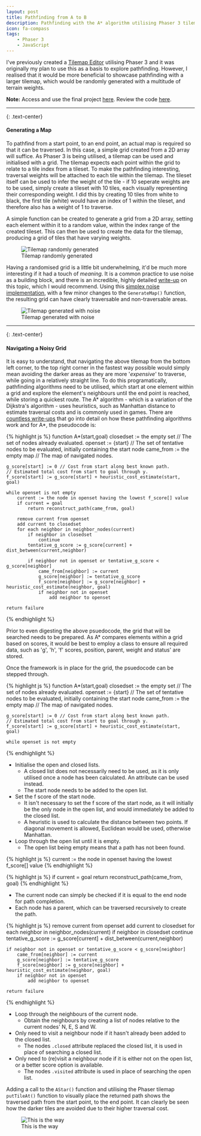```yaml
---
layout: post
title: Pathfinding from A to B
description: Pathfinding with the A* algorithm utilising Phaser 3 tilemaps
icon: fa-compass
tags:
    - Phaser 3
    - JavaScript
---
```


I've previously created a [Tilemap Editor](/2023/02/12/tilemap-editor.html) utilising Phaser 3 and it was originally my plan to use this as a basis to explore pathfinding.  However, I realised that it would be more beneficial to showcase pathfinding with a larger tilemap, which would be randomly generated with a multitude of terrain weights.

<div class="alert alert-info" role="alert">
    <div class="d-flex justify-content-center">
        <span>
            <strong>Note:</strong> Access and use the final project <a href="/projects/pathfinding.html">here</a>.  Review the code <a href="https://github.com/onemandan/onemandan.github.io/blob/main//assets/projects/pathfinding/js/pathfinding.js">here</a>.
        </span>
    </div>
</div>

<hr/>

{: .text-center}
#### Generating a Map

To pathfind from a start point, to an end point, an actual map is required so that it can be traversed.  In this case, a simple grid created from a 2D array will suffice.  As Phaser 3 is being utilised, a tilemap can be used and initialised with a grid.  The tilemap expects each point within the grid to relate to a tile index from a tileset.  To make the pathfinding interesting, traversal weights will be attached to each tile within the tilemap.  The tileset itself can be used to infer the weight of the tile - if 10 seperate weights are to be used, simply create a tileset with 10 tiles, each visually representing their corresponding weight.  I did this by creating 10 tiles from white to black, the first tile (white) would have an index of 1 within the tileset, and therefore also has a weight of 1 to traverse.

A simple function can be created to generate a grid from a 2D array, setting each element within it to a random value, within the index range of the created tileset.  This can then be used to create the data for the tilemap, producing a grid of tiles that have varying weights.

<script src="https://gist.github.com/onemandan/29b09b4c4670a2ba7020433f351c2b93.js"></script>

<figure class="text-center">
    <img class="rounded" src="/assets/images/posts/{{ page.title }}/img1.png" alt="Tilemap randomly generated">
    <figcaption>Tilemap randomly generated</figcaption>
</figure>

Having a randomised grid is a little bit underwhelming, it'd be much more interesting if it had a touch of *meaning*.  It is a common practice to use noise as a building block, and there is an incredible, highly detailed [write-up](https://www.redblobgames.com/maps/terrain-from-noise/) on this topic, which I would recommend.  Using this [simplex noise implementation](https://github.com/jwagner/simplex-noise.js), with a few minor changes to the <code>GenerateMap()</code> function, the resulting grid can have clearly traversable and non-traversable areas.

<script src="https://gist.github.com/onemandan/5af4526ca832133bf57b063377137c3d.js"></script>

<figure class="text-center">
    <img class="rounded" src="/assets/images/posts/{{ page.title }}/img2.png" alt="Tilemap generated with noise">
    <figcaption>Tilemap generated with noise</figcaption>
</figure>

<hr/>

{: .text-center}
#### Navigating a Noisy Grid

It is easy to understand, that navigating the above tilemap from the bottom left corner, to the top right corner in the fastest way possible would simply mean avoiding the darker areas as they are more '*expensive*' to traverse, while going in a relatively straight line.  To do this programatically, pathfinding algorithms need to be utilised, which start at one element within a grid and explore the element's neighbours until the end point is reached, while storing a quickest route.  The A* algorithm - which is a variation of the Dijkstra's algorithm - uses heuristics, such as Manhattan distance to estimate traversal costs and is commonly used in games.  There are [countless write-ups](https://en.wikipedia.org/wiki/Pathfinding#Algorithms) that go into detail on how these pathfinding algorithms work and for A*, the pseudocode is:

{% highlight js %}
function A*(start,goal)
    closedset := the empty set // The set of nodes already evaluated.
    openset := {start} // The set of tentative nodes to be evaluated, initially containing the start node
    came_from := the empty map // The map of navigated nodes.
 
    g_score[start] := 0 // Cost from start along best known path.
    // Estimated total cost from start to goal through y.
    f_score[start] := g_score[start] + heuristic_cost_estimate(start, goal)
 
    while openset is not empty
        current := the node in openset having the lowest f_score[] value
        if current = goal
            return reconstruct_path(came_from, goal)
 
        remove current from openset
        add current to closedset
        for each neighbor in neighbor_nodes(current)
            if neighbor in closedset
                continue
            tentative_g_score := g_score[current] + dist_between(current,neighbor)
 
            if neighbor not in openset or tentative_g_score < g_score[neighbor] 
                came_from[neighbor] := current
                g_score[neighbor] := tentative_g_score
                f_score[neighbor] := g_score[neighbor] + heuristic_cost_estimate(neighbor, goal)
                if neighbor not in openset
                    add neighbor to openset
 
    return failure
{% endhighlight %}

Prior to even digesting the above psuedocode, the grid that will be searched needs to be prepared.  As A* compares elements within a grid based on scores, it would be best to employ a class to ensure all required data, such as 'g', 'h', 'f' scores, position, parent, weight and status' are stored.

<script src="https://gist.github.com/onemandan/c7c7c8a02ea59cbf72ee9bf999e48540.js"></script>

Once the framework is in place for the grid, the psuedocode can be stepped through.

{% highlight js %}
function A*(start,goal)
    closedset := the empty set // The set of nodes already evaluated.
    openset := {start} // The set of tentative nodes to be evaluated, initially containing the start node
    came_from := the empty map // The map of navigated nodes.
 
    g_score[start] := 0 // Cost from start along best known path.
    // Estimated total cost from start to goal through y.
    f_score[start] := g_score[start] + heuristic_cost_estimate(start, goal)
 
    while openset is not empty
{% endhighlight %}

- Initialise the open and closed lists.
    - A closed list does not necessarily need to be used, as it is only utilised once a node has been calculated.  An attribute can be used instead.
    - The start node needs to be added to the open list.
- Set the f score of the start node.
    - It isn't necessary to set the f score of the start node, as it will initially be the only node in the open list, and would immediately be added to the closed list.
    - A heuristic is used to calculate the distance between two points.  If diagonal movement is allowed, Euclidean would be used, otherwise Manhattan.
- Loop through the open list until it is empty.
    - The open list being empty means that a path has not been found.

<script src="https://gist.github.com/onemandan/d97b124a6675132730f93f283fa45937.js"></script>

{% highlight js %}
current := the node in openset having the lowest f_score[] value
{% endhighlight %}

<script src="https://gist.github.com/onemandan/1bce4f1583869d99da0c3dd4522207c7.js"></script>

{% highlight js %}
if current = goal
    return reconstruct_path(came_from, goal)
{% endhighlight %}

- The current node can simply be checked if it is equal to the end node for path completion.
- Each node has a parent, which can be traversed recursively to create the path.

<script src="https://gist.github.com/onemandan/25027723d9f46e292920c0027f7e7f78.js"></script>

{% highlight js %}
remove current from openset
add current to closedset
for each neighbor in neighbor_nodes(current)
    if neighbor in closedset
        continue
    tentative_g_score := g_score[current] + dist_between(current,neighbor)

    if neighbor not in openset or tentative_g_score < g_score[neighbor] 
        came_from[neighbor] := current
        g_score[neighbor] := tentative_g_score
        f_score[neighbor] := g_score[neighbor] + heuristic_cost_estimate(neighbor, goal)
        if neighbor not in openset
            add neighbor to openset
 
    return failure
{% endhighlight %}

- Loop through the neighbours of the current node.
    - Obtain the neighbours by creating a list of nodes relative to the current nodes' N, E, S and W.
- Only need to visit a neighbour node if it hasn't already been added to the closed list.
    - The nodes <code>.closed</code> attribute replaced the closed list, it is used in place of searching a closed list.
- Only need to (re)visit a neighbour node if it is either not on the open list, or a better score option is available.
    - The nodes <code>.visited</code> attribute is used in place of searching the open list.

<script src="https://gist.github.com/onemandan/e75c9c87e957c0122e968d4bb02cd48b.js"></script>

Adding a call to the <code>AStar()</code> function and utilising the Phaser tilemap <code>putTileAt()</code> function to visually place the returned path shows the traversed path from the start point, to the end point.  It can clearly be seen how the darker tiles are avoided due to their higher traversal cost.

<figure class="text-center">
    <img class="rounded" src="/assets/images/posts/{{ page.title }}/img3.png" alt="This is the way">
    <figcaption>This is the way</figcaption>
</figure>